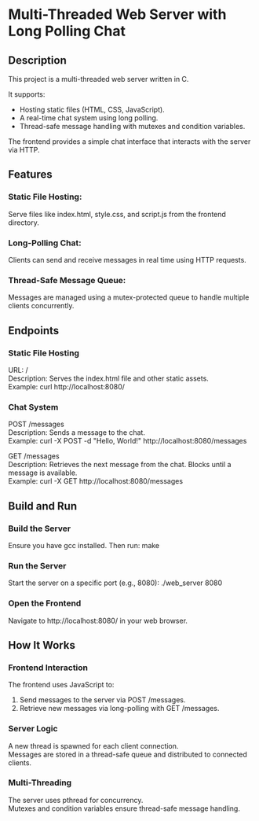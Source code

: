 # Multi-Threaded Web Server with Long Polling Chat

## Description
This project is a multi-threaded web server written in C. 

It supports:
- Hosting static files (HTML, CSS, JavaScript).
- A real-time chat system using long polling.
- Thread-safe message handling with mutexes and condition variables.

The frontend provides a simple chat interface that interacts with the server via HTTP.

## Features

### Static File Hosting: 

Serve files like index.html, style.css, and script.js from the frontend directory.

### Long-Polling Chat: 

Clients can send and receive messages in real time using HTTP requests.

### Thread-Safe Message Queue: 

Messages are managed using a mutex-protected queue to handle multiple clients concurrently.


## Endpoints

### Static File Hosting

URL: /  
Description: Serves the index.html file and other static assets.  
Example: curl http://localhost:8080/

### Chat System

POST /messages  
Description: Sends a message to the chat.  
Example: curl -X POST -d "Hello, World!" http://localhost:8080/messages

GET /messages  
Description: Retrieves the next message from the chat. Blocks until a message is available.  
Example: curl -X GET http://localhost:8080/messages

## Build and Run

### Build the Server

Ensure you have gcc installed. Then run: make

### Run the Server

Start the server on a specific port (e.g., 8080): ./web_server 8080

### Open the Frontend

Navigate to http://localhost:8080/ in your web browser.

## How It Works

### Frontend Interaction

The frontend uses JavaScript to:
1. Send messages to the server via POST /messages.
2. Retrieve new messages via long-polling with GET /messages.

### Server Logic

A new thread is spawned for each client connection.  
Messages are stored in a thread-safe queue and distributed to connected clients.

### Multi-Threading

The server uses pthread for concurrency.  
Mutexes and condition variables ensure thread-safe message handling.  
